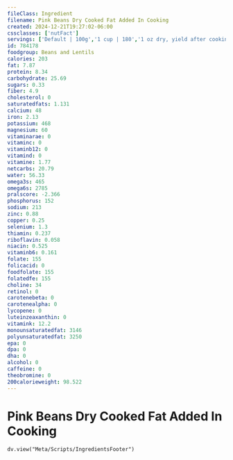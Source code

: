 ```yaml
---
fileClass: Ingredient
filename: Pink Beans Dry Cooked Fat Added In Cooking
created: 2024-12-21T19:27:02-06:00
cssclasses: ['nutFact']
servings: ['Default | 100g','1 cup | 180','1 oz dry, yield after cooking | 70']
id: 784178
foodgroup: Beans and Lentils
calories: 203
fat: 7.87
protein: 8.34
carbohydrate: 25.69
sugars: 0.33
fiber: 4.9
cholesterol: 0
saturatedfats: 1.131
calcium: 48
iron: 2.13
potassium: 468
magnesium: 60
vitaminarae: 0
vitaminc: 0
vitaminb12: 0
vitamind: 0
vitamine: 1.77
netcarbs: 20.79
water: 56.33
omega3s: 465
omega6s: 2785
pralscore: -2.366
phosphorus: 152
sodium: 213
zinc: 0.88
copper: 0.25
selenium: 1.3
thiamin: 0.237
riboflavin: 0.058
niacin: 0.525
vitaminb6: 0.161
folate: 155
folicacid: 0
foodfolate: 155
folatedfe: 155
choline: 34
retinol: 0
carotenebeta: 0
carotenealpha: 0
lycopene: 0
luteinzeaxanthin: 0
vitamink: 12.2
monounsaturatedfat: 3146
polyunsaturatedfat: 3250
epa: 0
dpa: 0
dha: 0
alcohol: 0
caffeine: 0
theobromine: 0
200calorieweight: 98.522
---
```


# Pink Beans Dry Cooked Fat Added In Cooking

```dataviewjs
dv.view("Meta/Scripts/IngredientsFooter")
```